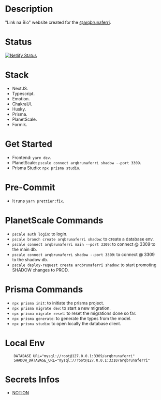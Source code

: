 # Description

"Link na Bio" website created for the [@arqbrunaferri](https://www.instagram.com/arqbrunaferri/).

# Status

[![Netlify Status](https://api.netlify.com/api/v1/badges/4a8cbc9a-5f34-458e-9890-b4dc6e74b82f/deploy-status)](https://app.netlify.com/sites/arqbrunaferri/deploys)

# Stack

- NextJS.
- Typescript.
- Emotion.
- ChakraUI.
- Husky.
- Prisma.
- PlanetScale.
- Formik.

# Get Started

- Frontend: `yarn dev`.
- PlanetScale: `pscale connect arqbrunaferri shadow --port 3309`.
- Prisma Studio: `npx prisma studio`.

# Pre-Commit

- It runs `yarn prettier:fix`.

# PlanetScale Commands

- `pscale auth login`: to login.
- `pscale branch create arqbrunaferri shadow`: to create a database env.
- `pscale connect arqbrunaferri main --port 3309`: to connect @ 3309 to the main db.
- `pscale connect arqbrunaferri shadow --port 3309`: to connect @ 3309 to the shadow db.
- `pscale deploy-request create arqbrunaferri shadow`: to start promoting SHADOW changes to PROD.

# Prisma Commands

- `npx prisma init`: to initiate the prisma project.
- `npx prisma migrate dev`: to start a new migration.
- `npx prisma migrate reset`: to reset the migrations done so far.
- `npx prisma generate`: to generate the types from the model.
- `npx prisma studio`: to open locally the database client.

# Local Env

```
    DATABASE_URL="mysql://root@127.0.0.1:3309/arqbrunaferri"
    SHADOW_DATABASE_URL="mysql://root@127.0.0.1:3310/arqbrunaferri"
```

# Secrets Infos

- [NOTION](https://www.notion.so/ARQBRUNAFERRI-SECRETS-4a94212eb353418ab42307d0d38baf4b)
